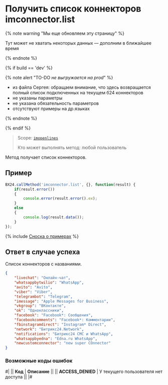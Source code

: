 # Получить список коннекторов imconnector.list

{% note warning "Мы еще обновляем эту страницу" %}

Тут может не хватать некоторых данных — дополним в ближайшее время

{% endnote %}

{% if build == 'dev' %}

{% note alert "TO-DO _не выгружается на prod_" %}

- из файла Сергея: обращаем внимание, что здесь возвращается полный список подключенных на текущем б24 коннекторов
- не указаны параметры
- не указана обязательность параметров
- отсутствуют примеры на др.языках

{% endnote %}

{% endif %}

> Scope: [`imopenlines`](../../scopes/permissions.md)
>
> Кто может выполнять метод: любой пользователь

Метод получает список коннекторов.

## Пример

```js
BX24.callMethod('imconnector.list', {}, function(result) {
    if(result.error())
    {
        console.error(result.error().ex);
    }
    else
    {
        console.log(result.data());
    }
});
```
{% include [Сноска о примерах](../../../_includes/examples.md) %}

## Ответ в случае успеха

Список коннекторов с названиями.

```json
{
    "livechat": "Онлайн-чат",
    "whatsappbytwilio": "WhatsApp",
    "avito": "Avito",
    "viber": "Viber",
    "telegrambot": "Telegram",
    "imessage": "Apple Messages for Business",
    "vkgroup": "ВКонтакте",
    "ok": "Одноклассники",
    "facebook": "Facebook*: Сообщения",
    "facebookcomments": "Facebook*: Комментарии",
    "fbinstagramdirect": "Instagram* Direct",
    "network": "Битрикс24.Network",
    "notifications": "Битрикс24 СМС и WhatsApp",
    "whatsappbyedna": "Edna.ru WhatsApp",
    "newcustomconnector": "new super COnnector"
}
```

### Возможные коды ошибок

#|
|| **Код** | **Описание** ||
|| **ACCESS_DENIED** | У текущего пользователя нет доступа ||
|#

